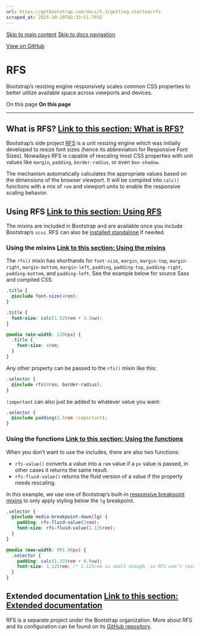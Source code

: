 ```yaml
---
url: https://getbootstrap.com/docs/5.3/getting-started/rfs
scraped_at: 2025-10-20T02:33:51.793Z
---
```


[Skip to main content](https://getbootstrap.com/docs/5.3/getting-started/rfs/#content) [Skip to docs navigation](https://getbootstrap.com/docs/5.3/getting-started/rfs/#bd-docs-nav)

[View on GitHub](https://github.com/twbs/bootstrap/blob/v5.3.8/site/src/content/docs/getting-started/rfs.mdx "View and edit this file on GitHub")

# RFS

Bootstrap’s resizing engine responsively scales common CSS properties to better utilize available space across viewports and devices.

On this page
**On this page**

* * *

## What is RFS? [Link to this section: What is RFS?](https://getbootstrap.com/docs/5.3/getting-started/rfs/\#what-is-rfs)

Bootstrap’s side project [RFS](https://github.com/twbs/rfs/tree/v10.0.0) is a unit resizing engine which was initially developed to resize font sizes (hence its abbreviation for Responsive Font Sizes). Nowadays RFS is capable of rescaling most CSS properties with unit values like `margin`, `padding`, `border-radius`, or even `box-shadow`.

The mechanism automatically calculates the appropriate values based on the dimensions of the browser viewport. It will be compiled into `calc()` functions with a mix of `rem` and viewport units to enable the responsive scaling behavior.

## Using RFS [Link to this section: Using RFS](https://getbootstrap.com/docs/5.3/getting-started/rfs/\#using-rfs)

The mixins are included in Bootstrap and are available once you include Bootstrap’s `scss`. RFS can also be [installed standalone](https://github.com/twbs/rfs/tree/v10.0.0#installation) if needed.

### Using the mixins [Link to this section: Using the mixins](https://getbootstrap.com/docs/5.3/getting-started/rfs/\#using-the-mixins)

The `rfs()` mixin has shorthands for `font-size`, `margin`, `margin-top`, `margin-right`, `margin-bottom`, `margin-left`, `padding`, `padding-top`, `padding-right`, `padding-bottom`, and `padding-left`. See the example below for source Sass and compiled CSS.

```scss
.title {
  @include font-size(4rem);
}

```

```css
.title {
  font-size: calc(1.525rem + 3.3vw);
}

@media (min-width: 1200px) {
  .title {
    font-size: 4rem;
  }
}

```

Any other property can be passed to the `rfs()` mixin like this:

```scss
.selector {
  @include rfs(4rem, border-radius);
}

```

`!important` can also just be added to whatever value you want:

```scss
.selector {
  @include padding(2.5rem !important);
}

```

### Using the functions [Link to this section: Using the functions](https://getbootstrap.com/docs/5.3/getting-started/rfs/\#using-the-functions)

When you don’t want to use the includes, there are also two functions:

- `rfs-value()` converts a value into a `rem` value if a `px` value is passed, in other cases it returns the same result.
- `rfs-fluid-value()` returns the fluid version of a value if the property needs rescaling.

In this example, we use one of Bootstrap’s built-in [responsive breakpoint mixins](https://getbootstrap.com/docs/5.3/layout/breakpoints) to only apply styling below the `lg` breakpoint.

```scss
.selector {
  @include media-breakpoint-down(lg) {
    padding: rfs-fluid-value(2rem);
    font-size: rfs-fluid-value(1.125rem);
  }
}

```

```css
@media (max-width: 991.98px) {
  .selector {
    padding: calc(1.325rem + 0.9vw);
    font-size: 1.125rem; /* 1.125rem is small enough, so RFS won’t rescale this */
  }
}

```

## Extended documentation [Link to this section: Extended documentation](https://getbootstrap.com/docs/5.3/getting-started/rfs/\#extended-documentation)

RFS is a separate project under the Bootstrap organization. More about RFS and its configuration can be found on its [GitHub repository](https://github.com/twbs/rfs/tree/v10.0.0).